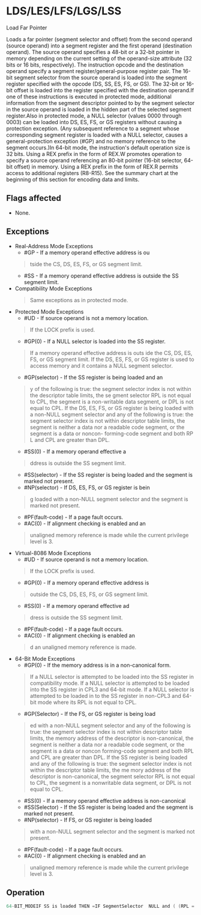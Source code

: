 # LDS/LES/LFS/LGS/LSS

Load Far Pointer

Loads a far pointer (segment selector and offset) from the second operand (source operand) into a segment register and the first operand (destination operand).
The source operand specifies a 48-bit or a 32-bit pointer in memory depending on the current setting of the operand-size attribute (32 bits or 16 bits, respectively).
The instruction opcode and the destination operand specify a segment register/general-purpose register pair.
The 16-bit segment selector from the source operand is loaded into the segment register specified with the opcode (DS, SS, ES, FS, or GS).
The 32-bit or 16-bit offset is loaded into the register specified with the destination operand.If one of these instructions is executed in protected mode, additional information from the segment descriptor pointed to by the segment selector in the source operand is loaded in the hidden part of the selected segment register.Also in protected mode, a NULL selector (values 0000 through 0003) can be loaded into DS, ES, FS, or GS registers without causing a protection exception.
(Any subsequent reference to a segment whose corresponding segment register is loaded with a NULL selector, causes a general-protection exception (#GP) and no memory reference to the segment occurs.)In 64-bit mode, the instruction's default operation size is 32 bits.
Using a REX prefix in the form of REX.W promotes operation to specify a source operand referencing an 80-bit pointer (16-bit selector, 64-bit offset) in memory.
Using a REX prefix in the form of REX.R permits access to additional registers (R8-R15).
See the summary chart at the beginning of this section for encoding data and limits.

## Flags affected

- None.

## Exceptions

- Real-Address Mode Exceptions
  - #GP - If a memory operand effective address is ou
  > tside the CS, DS, ES, FS, or GS segment limit.
  - #SS - If a memory operand effective address is outside the SS segment limit.
- Compatibility Mode Exceptions
  > Same exceptions as in protected mode.
- Protected Mode Exceptions
  - #UD - If source operand is not a memory location.
  > If the LOCK prefix is used.
  - #GP(0) - If a NULL selector is loaded into the SS register.
  > If a memory operand effective address is outs
  > ide the CS, DS, ES, FS, or GS segment limit.
  > If the DS, ES, FS, or GS register is used to access memory and it contains a NULL segment 
  > selector.
  - #GP(selector) - If the SS register is being loaded and an
  > y of the following is true: the segment selector index 
  > is not within the descriptor table limits, the se
  > gment selector RPL is not equal to CPL, the 
  > segment is a non-writable data segment, or DPL is not equal to CPL.
  > If the DS, ES, FS, or GS register is being loaded with a non-NULL segment selector and any of 
  > the following is true: the segment selector index is not within descriptor table limits, the 
  > segment is neither a data nor a readable code 
  > segment, or the segment is a data or noncon-
  > forming-code segment and both RP
  > L and CPL are greater than DPL.
  - #SS(0) - If a memory operand effective a
  > ddress is outside the SS segment limit.
  - #SS(selector) - If the SS register is being loaded and the segment is marked not present.
  - #NP(selector) - If DS, ES, FS, or GS register is bein
  > g loaded with a non-NULL segment selector and the 
  > segment is marked not present.
  - #PF(fault-code) - If a page fault occurs.
  - #AC(0) - If alignment checking is enabled and an
  > unaligned memory reference is made while the 
  > current privilege level is 3.
- Virtual-8086 Mode Exceptions
  - #UD - If source operand is not a memory location.
  > If the LOCK prefix is used.
  - #GP(0) - If a memory operand effective address is
  > outside the CS, DS, ES, FS, or GS segment limit.
  - #SS(0) - If a memory operand effective ad
  > dress is outside the SS segment limit.
  - #PF(fault-code) - If a page fault occurs.
  - #AC(0) - If alignment checking is enabled an
  > d an unaligned memory reference is made.
- 64-Bit Mode Exceptions
  - #GP(0) - If the memory address is in a non-canonical form.
  > If a NULL selector is attempted to be loaded
  >  into the SS register in compatibility mode.
  > If a NULL selector is attempted to be loaded 
  > into the SS register in CPL3 and 64-bit mode.
  > If a NULL selector is attempted to be loaded in
  > to the SS register in non-CPL3 and 64-bit mode 
  > where its RPL is not equal to CPL.
  - #GP(Selector) - If the FS, or GS register is being load
  > ed with a non-NULL segment selector and any of the 
  > following is true: the segment selector index is
  >  not within descriptor table limits, the memory 
  > address of the descriptor is non-canonical, the segment is neither a data nor a readable code 
  > segment, or the segment is a data or noncon
  > forming-code segment and both RPL and CPL are 
  > greater than DPL.
  > If the SS register is being loaded and any of the following is true: the segment selector index 
  > is not within the descriptor table limits, the me
  > mory address of the descriptor is non-canonical, 
  > the segment selector RPL is not equal to CPL, 
  > the segment is a nonwritable data segment, or 
  > DPL is not equal to CPL.
  - #SS(0) - If a memory operand effective address is non-canonical
  - #SS(Selector) - If the SS register is being loaded and the segment is marked not present.
  - #NP(selector) - If FS, or GS register is being loaded
  > with a non-NULL segment selector and the segment is 
  > marked not present.
  - #PF(fault-code) - If a page fault occurs.
  - #AC(0) - If alignment checking is enabled and an
  > unaligned memory reference is made while the 
  > current privilege level is 3.

## Operation

```C
64-BIT_MODEIF SS is loaded THEN =IF SegmentSelector  NULL and ( (RPL = 3) or  (RPL  3 and RPL CPL) )THEN #GP(selector); FI;ELSE IF Segment selector index is not within descriptor table limits or segment selector RPL CPLor access rights indicate nonwritable data segment  CPLor DPLTHEN #GP(selector); FI;ELSE IF Segment marked not presentTHEN #SS(selector); FI;FI;SS := SegmentSelector(SRC);SS := SegmentDescriptor([SRC]);ELSE IF attempt to load DS, or ES THEN #UD;ELSE IF FS, or GS is loaded with non-NULL segment selectorTHEN IF Segment selector index is not within descriptor table limitsor access rights indicate segment neither data nor readable code segmentor segment is data or nonconforming-code segment and ( RPL > DPL or CPL > DPL)THEN #GP(selector); FI;ELSE IF Segment marked not presentTHEN #NP(selector); FI;FI;SegmentRegister := SegmentSelector(SRC) ;SegmentRegister := SegmentDescriptor([SRC]);FI;ELSE IF FS, or GS is loaded with a NULL selector:THENSegmentRegister := NULLSelector;SegmentRegister(DescriptorValidBit) := 0; FI; (* Hidden flag; not accessible by software *)FI;DEST := Offset(SRC);PREOTECTED MODE OR COMPATIBILITY MODE;IF SS is loaded THEN = NULL IF SegementSelector THEN #GP(0);ELSE IF Segment selector index is not within descriptor table limits or segment selector RPL CPLor access rights indicate nonwritable data segment  CPLor DPLTHEN #GP(selector); FI;ELSE IF Segment marked not presentTHEN #SS(selector); FI;FI;SS := SegmentSelector(SRC);SS := SegmentDescriptor([SRC]);ELSE IF DS, ES, FS, or GS is loaded with non-NULL segment selectorTHEN IF Segment selector index is not within descriptor table limitsor access rights indicate segment neither data nor readable code segmentor segment is data or nonconforming-code segment and (RPL > DPL or CPL > DPL) THEN #NP(selector); FI;FI;SegmentRegister := SegmentSelector(SRC) AND RPL;SegmentRegister := SegmentDescriptor([SRC]);FI;ELSE IF DS, ES, FS, or GS is loaded with a NULL selector:THENSegmentRegister := NULLSelector;SegmentRegister(DescriptorValidBit) := 0; FI; (* Hidden flag; not accessible by software *)FI;DEST := Offset(SRC);Real-Address or Virtual-8086 ModeSegmentRegister := SegmentSelector(SRC); FI;DEST := Offset(SRC);
```
